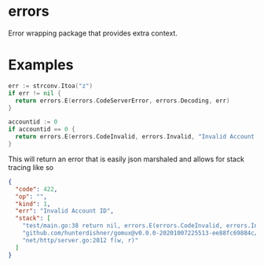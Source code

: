 # errors
Error wrapping package that provides extra context.

# Examples
```go
err := strconv.Itoa("z")
if err != nil {
  return errors.E(errors.CodeServerError, errors.Decoding, err)
}
```


```go
accountid := 0
if accountid == 0 {
  return errors.E(errors.CodeInvalid, errors.Invalid, "Invalid Account ID")
}
```

This will return an error that is easily json marshaled and allows for stack tracing like so

```json
{
  "code": 422,
  "op": "",
  "kind": 1,
  "err": "Invalid Account ID",
  "stack": [
    "test/main.go:38 return nil, errors.E(errors.CodeInvalid, errors.Invalid, \"Invalid Account ID\")",
    "github.com/hunterdishner/gomux@v0.0.0-20201007225513-ee88fc69884c/gomux.go:231 data, err := fn(w, r)",
    "net/http/server.go:2012 f(w, r)"
  ]
}
```
